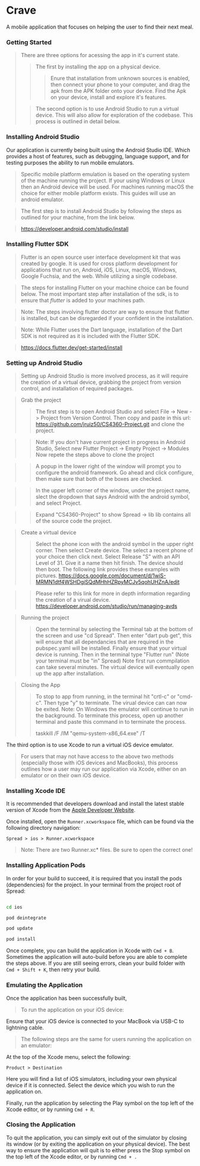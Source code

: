 # Crave

A mobile application that focuses on helping the user to find their next meal.

### Getting Started

> There are three options for acessing the app in it's current state.
>
> > The first by installing the app on a physical device.
> >
> > > Enure that installation from unknown sources is enabled, then connect your phone to your computer, and drag the apk from the APK folder onto your device.
> > > Find the Apk on your device, install and explore it's features.
>
> > The second option is to use Android Studio to run a virtual device. This will also allow for exploration of the codebase.
> > This process is outlined in detail below.

### Installing Android Studio

Our application is currently being built using the Android Studio IDE.
Which provides a host of features, such as debugging, language support, and for testing purposes
the ability to run mobile emulators.

> Specific mobile platform emulation is based on the operating system
> of the machine running the project. If your using Windows or Linux then an Android device will be used.
> For machines running macOS the choice for either mobile platform exists. This guides will use
> an android emulator.

> The first step is to install Android Studio by following the steps as outlined for your machine,
> from the link below.

> https://developer.android.com/studio/install

### Installing Flutter SDK

> Flutter is an open source user interface development kit that was created by google.
> It is used for cross platform development for applications that run on,
> Android, iOS, Linux, macOS, Windows, Google Fuchsia, and the web.
> While utilizing a single codebase.

> The steps for installing Flutter on your machine choice can be found below.
> The most important step after installation of the sdk, is to ensure that _flutter_
> is added to your machines path.

> Note: The steps involving flutter doctor are way to ensure that flutter is installed, but can be disregarded if your
> confident in the installation.

> Note: While Flutter uses the Dart language, installation of the Dart SDK is not required as it is included
> with the Flutter SDK.

> https://docs.flutter.dev/get-started/install

### Setting up Android Studio

> Setting up Android Studio is more involved process, as it will require the creation of a virtual device, grabbing the project
> from version control, and installation of required packages.

> Grab the project
>
> > The first step is to open Android Studio and select File -> New -> Project from Version Control.
> > Then copy and paste in this url: https://github.com/jruiz50/CS4360-Project.git
> > and clone the project.

> > Note: If you don't have current project in progress in Android Studio, Select new Flutter Project -> Empty Project -> Modules
> > Now repete the steps above to clone the project

> > A popup in the lower right of the window will prompt you to configure the android framework. Go ahead and click configure,
> > then make sure that both of the boxes are checked.

> > In the upper left corner of the window, under the project name, slect the dropdown that says Android with the android symbol,
> > and select Project.

> > Expand "CS4360-Project" to show Spread -> lib
> > lib contains all of the source code the project.

> Create a virtual device
>
> > Select the phone icon with the android symbol in the upper right corner.
> > Then select Create device.
> > The select a recent phone of your choice then click next.
> > Select Release "S" with an API Level of 31.
> > Give it a name then hit finish. The device should then boot.
> > The following link provides these examples with pictures. https://docs.google.com/document/d/1wiS-MRMN1dtf4WSHDgiSQdMHhHZRpyMCJv5qohUHZnA/edit

> > Please refer to this link for more in depth information regarding the creation of a virual device. https://developer.android.com/studio/run/managing-avds

> Running the project
>
> > Open the terminal by selecting the Terminal tab at the bottom of the screen and use "cd Spread".
> > Then enter "dart pub get", this will ensure that all dependancies that are required in the pubspec.yaml will be installed.
> > Finally ensure that your virtual device is running.
> > Then in the terminal type "Flutter run" (Note your terminal must be "in" Spread)
> > Note first run commpilation can take several minutes. The virtual device will eventually open up the app after installation.

> Closing the App
>
> > To stop to app from running, in the terminal hit "crtl-c" or "cmd-c". Then type "y" to terminate. The virual device can
> > can now be exited.
> > Note: On Windows the emulator will continue to run in the background. To terminate this process, open up another terminal
> > and paste this command in to terminate the process.
> >
> > taskkill /F /IM "qemu-system-x86_64.exe" /T

The third option is to use Xcode to run a virtual iOS device emulator.

> For users that may not have access to the above two methods (especially those with iOS devices and MacBooks), this process outlines how a user may run our application via Xcode, either on an emulator or on their own iOS device.

### Installing Xcode IDE

It is recommended that developers download and install the latest stable version of Xcode from the [Apple Developer Website](https://developer.apple.com/xcode/resources/).

Once installed, open the `Runner.xcworkspace` file, which can be found via the following directory navigation:

`Spread > ios > Runner.xcworkspace`

> Note: There are two Runner.xc\* files. Be sure to open the correct one!

### Installing Application Pods

In order for your build to succeed, it is required that you install the pods (dependencies) for the project. In your terminal from the project root of Spread:

```zsh

cd ios

pod deintegrate

pod update

pod install

```

Once complete, you can build the application in Xcode with `Cmd + B`. Sometimes the application will auto-build before you are able to complete the steps above. If you are still seeing errors, clean your build folder with `Cmd + Shift + K`, then retry your build.

### Emulating the Application

Once the application has been successfully built,

> To run the application on your iOS device:

Ensure that your iOS device is connected to your MacBook via USB-C to lightning cable.

> The following steps are the same for users running the application on an emulator:

At the top of the Xcode menu, select the following:

`Product > Destination`

Here you will find a list of iOS simulators, including your own physical device if it is connected. Select the device which you wish to run the application on.

Finally, run the application by selecting the Play symbol on the top left of the Xcode editor, or by running `Cmd + R`.

### Closing the Application

To quit the application, you can simply exit out of the simulator by closing its window (or by exiting the application on your physical device). The best way to ensure the application will quit is to either press the Stop symbol on the top left of the Xcode editor, or by running `Cmd + .`
